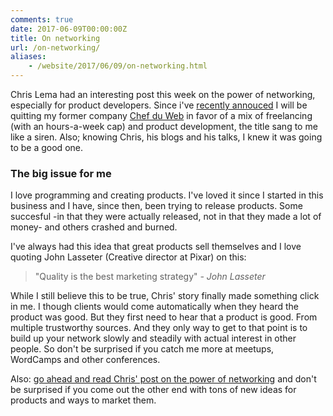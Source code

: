 ```yaml
---
comments: true
date: 2017-06-09T00:00:00Z
title: On networking
url: /on-networking/
aliases:
    - /website/2017/06/09/on-networking.html
---
```


Chris Lema had an interesting post this week on the power of networking, especially for product developers. Since i've [recently annouced](/website/2017/06/07/time-for-something-new.html) I will be quitting my former company [Chef du Web](https://chefduweb.nl) in favor of a mix of freelancing (with an hours-a-week cap) and product development, the title sang to me like a siren. Also; knowing Chris, his blogs and his talks, I knew it was going to be a good one.

### The big issue for me
I love programming and creating products. I've loved it since I started in this business and I have, since then, been trying to release products. Some succesful -in that they were actually released, not in that they made a lot of money- and others crashed and burned. 

I've always had this idea that great products sell themselves and I love quoting John Lasseter (Creative director at Pixar) on this:

> "Quality is the best marketing strategy" *- John Lasseter*

While I still believe this to be true, Chris' story finally made something click in me. I though clients would come automatically when they heard the product was good. But they first need to hear that a product is good. From multiple trustworthy sources. And they only way to get to that point is to build up your network slowly and steadily with actual interest in other people. So don't be surprised if you catch me more at meetups, WordCamps and other conferences.

Also: [go ahead and read Chris' post on the power of networking](http://chrislema.com/power-of-networking/) and don't be surprised if you come out the other end with tons of new ideas for products and ways to market them.
